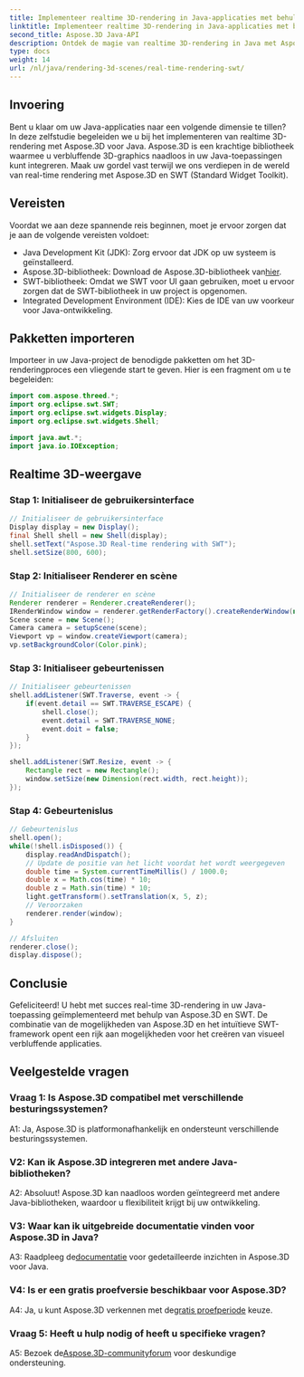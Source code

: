 ```yaml
---
title: Implementeer realtime 3D-rendering in Java-applicaties met behulp van SWT
linktitle: Implementeer realtime 3D-rendering in Java-applicaties met behulp van SWT
second_title: Aspose.3D Java-API
description: Ontdek de magie van realtime 3D-rendering in Java met Aspose.3D. Creëer moeiteloos visueel verbluffende applicaties.
type: docs
weight: 14
url: /nl/java/rendering-3d-scenes/real-time-rendering-swt/
---
```

## Invoering

Bent u klaar om uw Java-applicaties naar een volgende dimensie te tillen? In deze zelfstudie begeleiden we u bij het implementeren van realtime 3D-rendering met Aspose.3D voor Java. Aspose.3D is een krachtige bibliotheek waarmee u verbluffende 3D-graphics naadloos in uw Java-toepassingen kunt integreren. Maak uw gordel vast terwijl we ons verdiepen in de wereld van real-time rendering met Aspose.3D en SWT (Standard Widget Toolkit).

## Vereisten

Voordat we aan deze spannende reis beginnen, moet je ervoor zorgen dat je aan de volgende vereisten voldoet:

- Java Development Kit (JDK): Zorg ervoor dat JDK op uw systeem is geïnstalleerd.
-  Aspose.3D-bibliotheek: Download de Aspose.3D-bibliotheek van[hier](https://releases.aspose.com/3d/java/).
- SWT-bibliotheek: Omdat we SWT voor UI gaan gebruiken, moet u ervoor zorgen dat de SWT-bibliotheek in uw project is opgenomen.
- Integrated Development Environment (IDE): Kies de IDE van uw voorkeur voor Java-ontwikkeling.

## Pakketten importeren

Importeer in uw Java-project de benodigde pakketten om het 3D-renderingproces een vliegende start te geven. Hier is een fragment om u te begeleiden:

```java
import com.aspose.threed.*;
import org.eclipse.swt.SWT;
import org.eclipse.swt.widgets.Display;
import org.eclipse.swt.widgets.Shell;

import java.awt.*;
import java.io.IOException;
```

## Realtime 3D-weergave

### Stap 1: Initialiseer de gebruikersinterface
```java
// Initialiseer de gebruikersinterface
Display display = new Display();
final Shell shell = new Shell(display);
shell.setText("Aspose.3D Real-time rendering with SWT");
shell.setSize(800, 600);
```

### Stap 2: Initialiseer Renderer en scène
```java
// Initialiseer de renderer en scène
Renderer renderer = Renderer.createRenderer();
IRenderWindow window = renderer.getRenderFactory().createRenderWindow(new RenderParameters(), WindowHandle.fromWin32(shell.handle));
Scene scene = new Scene();
Camera camera = setupScene(scene);
Viewport vp = window.createViewport(camera);
vp.setBackgroundColor(Color.pink);
```

### Stap 3: Initialiseer gebeurtenissen
```java
// Initialiseer gebeurtenissen
shell.addListener(SWT.Traverse, event -> {
    if(event.detail == SWT.TRAVERSE_ESCAPE) {
        shell.close();
        event.detail = SWT.TRAVERSE_NONE;
        event.doit = false;
    }
});

shell.addListener(SWT.Resize, event -> {
    Rectangle rect = new Rectangle();
    window.setSize(new Dimension(rect.width, rect.height));
});
```

### Stap 4: Gebeurtenislus
```java
// Gebeurtenislus
shell.open();
while(!shell.isDisposed()) {
    display.readAndDispatch();
    // Update de positie van het licht voordat het wordt weergegeven
    double time = System.currentTimeMillis() / 1000.0;
    double x = Math.cos(time) * 10;
    double z = Math.sin(time) * 10;
    light.getTransform().setTranslation(x, 5, z);
    // Veroorzaken
    renderer.render(window);
}

// Afsluiten
renderer.close();
display.dispose();
```

## Conclusie

Gefeliciteerd! U hebt met succes real-time 3D-rendering in uw Java-toepassing geïmplementeerd met behulp van Aspose.3D en SWT. De combinatie van de mogelijkheden van Aspose.3D en het intuïtieve SWT-framework opent een rijk aan mogelijkheden voor het creëren van visueel verbluffende applicaties.

## Veelgestelde vragen

### Vraag 1: Is Aspose.3D compatibel met verschillende besturingssystemen?

A1: Ja, Aspose.3D is platformonafhankelijk en ondersteunt verschillende besturingssystemen.

### V2: Kan ik Aspose.3D integreren met andere Java-bibliotheken?

A2: Absoluut! Aspose.3D kan naadloos worden geïntegreerd met andere Java-bibliotheken, waardoor u flexibiliteit krijgt bij uw ontwikkeling.

### V3: Waar kan ik uitgebreide documentatie vinden voor Aspose.3D in Java?

 A3: Raadpleeg de[documentatie](https://reference.aspose.com/3d/java/) voor gedetailleerde inzichten in Aspose.3D voor Java.

### V4: Is er een gratis proefversie beschikbaar voor Aspose.3D?

 A4: Ja, u kunt Aspose.3D verkennen met de[gratis proefperiode](https://releases.aspose.com/) keuze.

### Vraag 5: Heeft u hulp nodig of heeft u specifieke vragen?

A5: Bezoek de[Aspose.3D-communityforum](https://forum.aspose.com/c/3d/18) voor deskundige ondersteuning.
